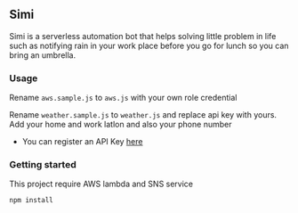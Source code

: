 ## Simi
Simi is a serverless automation bot that helps solving little problem in life such as notifying rain in your
work place before you go for lunch so you can bring an umbrella.

### Usage
Rename `aws.sample.js` to `aws.js` with your own role credential

Rename `weather.sample.js` to `weather.js` and replace api key with yours. Add your home and work latlon and also your phone number
- You can register an API Key [here](https://www.nea.gov.sg/api)

### Getting started
This project require AWS lambda and SNS service

```bash
npm install
```
